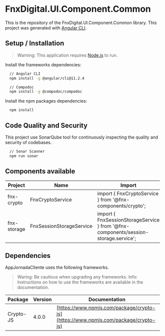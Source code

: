 # FnxDigital.UI.Component.Common

This is the repository of the FnxDigital.UI.Component.Common library.
This project was generated with [Angular CLI](https://github.com/angular/angular-cli).

## Setup / Installation

> Warning: This application requires [Node.js](https://nodejs.org/) to run.

Install the frameworks dependencies:

```sh
  // Angular CLI
  npm install -g @angular/cli@11.2.4

  // Compodoc
  npm install -g @compodoc/compodoc
```

Install the npm packages dependencies:

```sh
  npm install
```

## Code Quality and Security

This project use SonarQube tool for continuously inspecting the quality and security of codebases.

```sh
  // Sonar Scanner
  npm run sonar
```

## Components available

| Project     | Name                     | Import                                                                               |
| ----------- | ------------------------ | ------------------------------------------------------------------------------------ |
| fnx-crypto  | FnxCryptoService         |  import { FnxCryptoService } from '@fnx-components/crypto';                          |
| fnx-storage | FnxSessionStorageService |  import { FnxSessionStorageService } from '@fnx-components/session-storage.service'; |

## Dependencies

AppJornadaCliente uses the following frameworks.

> Waring: Be cautious when upgrading any frameworks.
> Info: Instructions on how to use the frameworks are available in the documentation.

| Package                    | Version | Documentation                                                                                                        |
| -------------------------- | ------- | -------------------------------------------------------------------------------------------------------------------- |
| Crypto-JS                  |  4.0.0  | [https://www.npmjs.com/package/crypto-js](https://www.npmjs.com/package/crypto-js)                                   |
